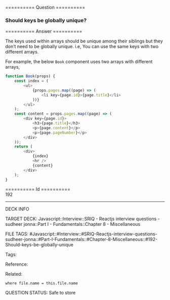 ========== Question ==========  

### Should keys be globally unique?  

========== Answer ==========  

The keys used within arrays should be unique among their siblings but they don’t need to be globally unique. i.e, You can use the same keys with two different arrays.

For example, the below `Book` component uses two arrays with different arrays,

```javascript
function Book(props) {
    const index = (
        <ul>
            {props.pages.map((page) => (
                <li key={page.id}>{page.title}</li>
            ))}
        </ul>
    );
    const content = props.pages.map((page) => (
        <div key={page.id}>
            <h3>{page.title}</h3>
            <p>{page.content}</p>
            <p>{page.pageNumber}</p>
        </div>
    ));
    return (
        <div>
            {index}
            <hr />
            {content}
        </div>
    );
}
```

========== Id ==========  
192

---

DECK INFO

TARGET DECK: Javascript::Interview::SRIQ - Reactjs interview questions - sudheer jonna::Part I - Fundamentals::Chapter 8 - Miscellaneous

FILE TAGS: #Javascript::#Interview::#SRIQ-Reactjs-interview-questions-sudheer-jonna::#Part-I-Fundamentals::#Chapter-8-Miscellaneous::#192-Should-keys-be-globally-unique

Tags:

Reference:

Related:

```dataview
where file.name = this.file.name
```
QUESTION STATUS: Safe to store
